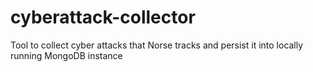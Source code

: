 # cyberattack-collector
Tool to collect cyber attacks that Norse tracks and persist it into locally running MongoDB instance
